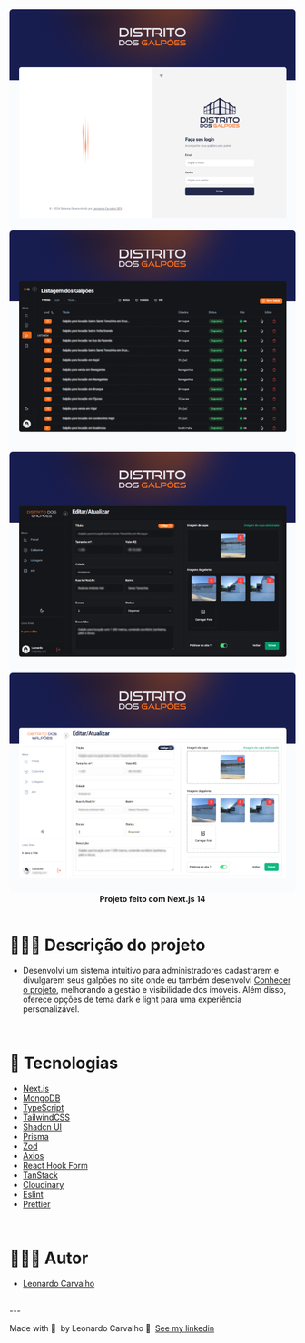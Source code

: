 <div align="center">

<img alt="preview-1" src="https://raw.githubusercontent.com/Leorrc/sistema-distrito-dos-galpoes/master/images/preview-0.png">

<img alt="preview-2" src="https://raw.githubusercontent.com/Leorrc/sistema-distrito-dos-galpoes/master/images/preview-2.png">

<img alt="preview-3" src="https://raw.githubusercontent.com/Leorrc/sistema-distrito-dos-galpoes/master/images/preview-3.png">

<img alt="preview-4" src="https://raw.githubusercontent.com/Leorrc/sistema-distrito-dos-galpoes/master/images/preview-4.png">


</div>

<div align="center"><strong>Projeto feito com Next.js 14</strong></div>
<br />

# 👨🏻‍💻 Descrição do projeto 

- Desenvolvi um sistema intuitivo para administradores cadastrarem e divulgarem seus galpões no site onde eu também desenvolvi <a href="https://github.com/Leorrc/website-distrito-dos-galpoes">Conhecer o projeto</a>, melhorando a gestão e visibilidade dos imóveis. Além disso, oferece opções de tema dark e light para uma experiência personalizável.

<br />

# 🚀 Tecnologias

- [Next.js](https://reactjs.org/)
- [MongoDB](https://www.mongodb.com/)
- [TypeScript](https://www.typescriptlang.org/)
- [TailwindCSS](https://tailwindcss.com/)
- [Shadcn UI](https://ui.shadcn.com/)
- [Prisma](https://www.prisma.io/)
- [Zod](https://zod.dev/)
- [Axios](https://axios-http.com/ptbr/docs/intro)
- [React Hook Form](https://react-hook-form.com/)
- [TanStack](https://tanstack.com/)
- [Cloudinary](https://cloudinary.com/)
- [Eslint](https://eslint.org/)
- [Prettier](https://prettier.io/)

<br />

# 👨🏻‍💻 Autor

- [Leonardo Carvalho](https://www.linkedin.com/in/leocarvalhodev/)

<br />
---

Made with 💜 &nbsp;by Leonardo Carvalho 👋 &nbsp;[See my linkedin](https://www.linkedin.com/in/leocarvalhodev/)